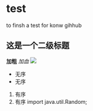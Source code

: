 # test
to finsh a test for  konw gihhub
## 这是一个二级标题
**加粗**
*加血*
![](https://qgt-style.oss-cn-hangzhou.aliyuncs.com/newcoursep4/g1/g1-2-2/tenor.gif)
* 无序
* 无序
1. 有序
1. 有序
 import java.util.Random; 
